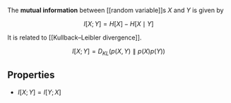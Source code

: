 The **mutual information** between [[random variable]]s $X$ and $Y$ is given by

$$
I[X; Y] = H[X] - H[X \mid Y]
$$

It is related to [[Kullback–Leibler divergence]].

$$
I[X; Y] = D_{KL}\left(p(X, Y) \parallel p(X)p(Y)\right)
$$

## Properties

* $I[X;Y] = I[Y; X]$